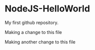 # NodeJS-HelloWorld
My first github repository. 

Making a change to this file

Making another change to this file 
